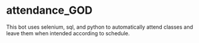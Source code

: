 # attendance_GOD
This bot uses selenium, sql, and python to automatically attend classes and leave them when intended according to schedule.
